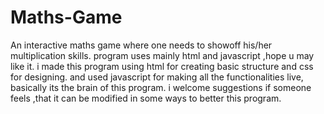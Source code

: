 # Maths-Game
An interactive maths game where one needs to showoff his/her multiplication skills. program uses mainly html and javascript ,hope u may like it.
i made this program using html for creating basic structure and css for designing.
and used javascript for making all the functionalities live, basically its the brain of this program.
i welcome suggestions if someone feels ,that it can be modified in some ways to better this program.
